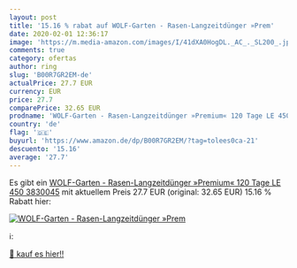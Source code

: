 ```yaml
---
layout: post
title: '15.16 % rabat auf WOLF-Garten - Rasen-Langzeitdünger »Prem'
date: 2020-02-01 12:36:17
image: 'https://m.media-amazon.com/images/I/41dXA0HogDL._AC_._SL200_.jpg'
comments: true
category: ofertas
author: ring
slug: 'B00R7GR2EM-de'
actualPrice: 27.7 EUR
currency: EUR
price: 27.7
comparePrice: 32.65 EUR
prodname: 'WOLF-Garten - Rasen-Langzeitdünger »Premium« 120 Tage LE 450  3830045'
country: 'de'
flag: '🇩🇪'
buyurl: 'https://www.amazon.de/dp/B00R7GR2EM/?tag=tolees0ca-21'
descuento: '15.16'
average: '27.7'
---
```


Es gibt ein [WOLF-Garten - Rasen-Langzeitdünger »Premium« 120 Tage LE 450  3830045](https://www.amazon.de/dp/B00R7GR2EM/?tag=tolees0ca-21) mit aktuellem Preis 27.7 EUR (original: 32.65 EUR) 15.16 % Rabatt hier:

[![WOLF-Garten - Rasen-Langzeitdünger »Prem](https://m.media-amazon.com/images/I/41dXA0HogDL._AC_._SL200_.jpg)](https://www.amazon.de/dp/B00R7GR2EM/?tag=tolees0ca-21)

ℹ️:


[🛒 kauf es hier!!](https://www.amazon.de/dp/B00R7GR2EM/?tag=tolees0ca-21)
